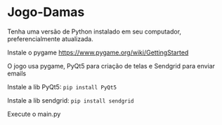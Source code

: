 # Jogo-Damas

Tenha uma versão de Python instalado em seu computador, preferencialmente atualizada.

Instale o pygame
https://www.pygame.org/wiki/GettingStarted

O jogo usa pygame, PyQt5 para criação de telas e Sendgrid para enviar emails

Instale a lib PyQt5:
  `pip install PyQt5`

Instale a lib sendgrid:
 `pip install sendgrid`

Execute o main.py
